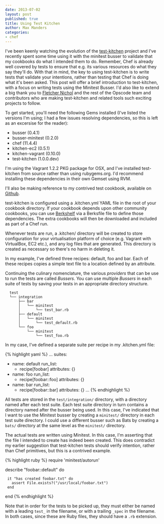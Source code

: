 ```yaml
--- 
date: 2013-07-02
layout: post
published: true
title: Using Test Kitchen
author: Max Manders
categories:
- chef
---
```

I've been keenly watching the evolution of the
[test-kitchen](https://github.com/opscode/test-kitchen) project and I've
recently spent some time using it with the minitest busser to validate that my
cookbooks do what I intended them to do.  Remember, Chef is already well
covered by tests to ensure that e.g.  its various resources do what they say
they'll do.  With that in mind, the key to using test-kitchen is to write tests
that validate your intentions, rather than testing that Chef is doing what it's
been asked.  This post will offer a brief introduction to test-kitchen, with a
focus on writing tests using the Minitest Busser.  I'd also like to extend a
big thank you to [Fletcher Nichol](https://twitter.com/fnichol) and the rest of
the Opscode team and contributors who are making test-kitchen and related tools
such exciting projects to follow.

To get started, you'll need the following Gems installed (I've listed the versions I'm
using; I had a few issues resolving dependencies, so this is left as an excersise for the
reader):

 * busser (0.4.1)
 * busser-minitest (0.2.0)
 * chef (11.4.4)
 * kitchen-ec2 (0.5.1)
 * kitchen-vagrant (0.10.0)
 * test-kitchen (1.0.0.dev)

I'm using the Vagrant 1.2.2 PKG package for OSX, and I've installed test-kitchen from
source rather than using rubygems.org.  I'd recommend installing these dependencies in
their own Gemset using RVM.

I'll also be making reference to my contrived test cookbook, available on
[Github](https://github.com/maxmanders/minitest-busser-example).

test-kitchen is configured using a .kitchen.yml YAML file in the root of your
cookbook directory.  If your cookbook depends upon other community cookbooks,
you can use [Berkshelf](http://berkshelf.com/) via a Berksfile file to define
those dependencies.  The extra cookbooks will then be downloaded and included
as part of a Chef run.

Whenever tests are run, a .kitchen/ directory will be created to store
configuration for your virtualisation platform of choice (e.g. Vagrant with VirtualBox, EC2
etc.), and any log files that are generated.  This directory is created as necessary so
there's no harm in deleting it.

In my example, I've defined three recipes: default, foo and bar.  Each of these recipes
copies a simple text file to a location defined by an attribute.

Continuing the culinary nomenclature, the various *providers* that can be use to run the 
tests are called *Bussers*.  You can use multiple *Bussers* in each suite of tests by
saving your tests in an appropriate directory structure.

      test
      └── integration
          ├── bar
          │   └── minitest
          │       └── test_bar.rb
          ├── default
          │   └── minitest
          │       └── test_default.rb
          └── foo
              └── minitest
                  └── test_foo.rb

In my case, I've defined a separate suite per recipe in my .kitchen.yml file:

   {% highlight yaml %}
   ...
   suites:
   - name: default
     run_list:
       - recipe[foobar]
     attributes: {} 
   - name: foo
     run_list:
       - recipe[foobar::foo]
     attributes: {} 
   - name: bar
     run_list:
       - recipe[foobar::bar]
     attributes: {} 
   ...
   {% endhighlight %}

All tests are stored in the ``test/integration/`` directory, with a directory named after
each test suite.  Each test suite directory in turn contains a directory named after the
busser being used.  In this case, I've indicated that I want to use the Minitest busser
by creating a ``minitest/`` directory in each test suite directory.  I could use a
different busser such as Bats by creating a ``bats/`` directory at the same level as the
``minitest/`` directory.

The actual tests are written using Minitest.  In this case, I'm asserting that the file
I intended to create has indeed been created.  This does contradict my earlier suggestion
that test-kitchen tests should verify intention, rather than Chef primitives, but this is
a contrived example.

   {% highlight ruby %}
   require 'minitest/autorun'

   describe "foobar::default" do

     it "has created foobar.txt" do
       assert File.exists?("/usr/local/foobar.txt")
     end
   end
   {% endhighlight %}

Note that in order for the tests to be picked up, they must either be named with a
leading ``test_`` in the filename, or with a trailing ``_spec`` in the filename.  In both
cases, since these are Ruby files, they should have a ``.rb`` extension.
